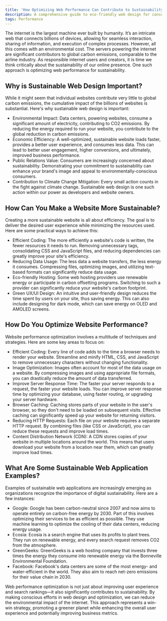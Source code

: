 ```yaml
---
title: 'How Optimizing Web Performance Can Contribute to Sustainability'
description: A comprehensive guide to eco-friendly web design for conscious businesses and nonprofits.
tags: Performance
---
```


The internet is the largest machine ever built by humanity. It’s an intricate web that connects billions of devices, allowing for seamless interaction, sharing of information, and execution of complex processes. However, all this comes with an environmental cost. The servers powering the internet are significant contributors to global carbon emissions, comparable to the airline industry. As responsible internet users and creators, it is time we think critically about the sustainability of our online presence. One such approach is optimizing web performance for sustainability.

## Why is Sustainable Web Design Important?

While it might seem that individual websites contribute very little to global carbon emissions, the cumulative impact of the billions of websites is substantial. Here's why sustainable web design is important:

- Environmental Impact: Data centers, powering websites, consume a significant amount of electricity, contributing to CO2 emissions. By reducing the energy required to run your website, you contribute to the global reduction in carbon emissions.
- Economic Efficiency: A well-optimized, sustainable website loads faster, provides a better user experience, and consumes less data. This can lead to better user engagement, higher conversions, and ultimately, improved business performance.
- Public Relations Value: Consumers are increasingly concerned about sustainability. Demonstrating your commitment to sustainability can enhance your brand's image and appeal to environmentally-conscious consumers.
- Contribution to Climate Change Mitigation: Every small action counts in the fight against climate change. Sustainable web design is one such action within our power as developers and website owners.

## How Can You Make a Website More Sustainable?

Creating a more sustainable website is all about efficiency. The goal is to deliver the desired user experience while minimizing the resources used. Here are some practical ways to achieve this:

- Efficient Coding: The more efficiently a website's code is written, the fewer resources it needs to run. Removing unnecessary tags, consolidating CSS and JavaScript files, and reducing dependencies can greatly improve your site's efficiency.
- Reducing Data Usage: The less data a website transfers, the less energy it consumes. Compressing files, optimizing images, and utilizing text-based formats can significantly reduce data usage.
- Eco-friendly Hosting: Some web hosting providers use renewable energy or participate in carbon offsetting programs. Switching to such a provider can significantly reduce your website's carbon footprint.
- Green UX/UI Design: An intuitive and user-friendly design reduces the time spent by users on your site, thus saving energy. This can also include designing for dark mode, which can save energy on OLED and AMOLED screens.

## How Do You Optimize Website Performance?

Website performance optimization involves a multitude of techniques and strategies. Here are some key areas to focus on:

- Efficient Coding: Every line of code adds to the time a browser needs to render your website. Streamline and minify HTML, CSS, and JavaScript to remove unnecessary characters without changing functionality.
- Image Optimization: Images often account for most of the data usage on a website. By compressing images and using appropriate file formats, you can drastically reduce the amount of data transferred.
- Improve Server Response Time: The faster your server responds to a request, the faster your website loads. You can improve server response time by optimizing your database, using faster routing, or upgrading your server hardware.
- Browser Caching: Caching stores parts of your website in the user's browser, so they don't need to be loaded on subsequent visits. Effective caching can significantly speed up your website for returning visitors.
- Reducing HTTP Requests: Each file on your website requires a separate HTTP request. By combining files (like CSS or JavaScript), you can reduce these requests and improve load times.
- Content Distribution Network (CDN): A CDN stores copies of your website in multiple locations around the world. This means that users download your website from a location near them, which can greatly improve load times.

## What Are Some Sustainable Web Application Examples?

Examples of sustainable web applications are increasingly emerging as organizations recognize the importance of digital sustainability. Here are a few instances:

- Google: Google has been carbon-neutral since 2007 and now aims to operate entirely on carbon-free energy by 2030. Part of this involves optimizing their services to be as efficient as possible. They use machine learning to optimize the cooling of their data centers, reducing energy usage.
- Ecosia: Ecosia is a search engine that uses its profits to plant trees. They run on renewable energy, and every search request removes CO2 from the atmosphere.
- GreenGeeks: GreenGeeks is a web hosting company that invests three times the energy they consume into renewable energy via the Bonneville Environmental Foundation.
- Facebook: Facebook's data centers are some of the most energy- and water-efficient in the world. They also aim to reach net-zero emissions for their value chain in 2030.

Web performance optimization is not just about improving user experience and search rankings—it also significantly contributes to sustainability. By making conscious efforts in web design and optimization, we can reduce the environmental impact of the internet. This approach represents a win-win strategy, promoting a greener planet while enhancing the overall user experience and potentially improving business metrics.
